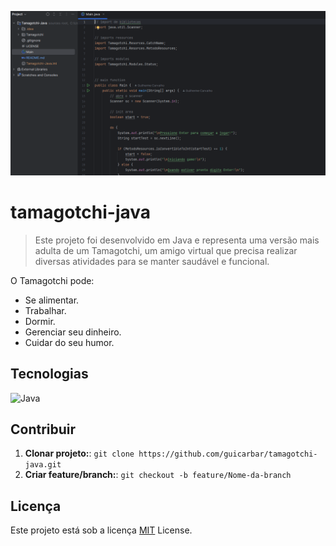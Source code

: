 <p align="center">
 <img src="md/SreenPrint.png" alt="Tela do app" width="600px">
</p>


# tamagotchi-java

> Este projeto foi desenvolvido em Java e representa uma versão mais adulta de um Tamagotchi, um amigo virtual que precisa realizar diversas atividades para se manter saudável e funcional.

O Tamagotchi pode:
- Se alimentar.
- Trabalhar.
- Dormir.
- Gerenciar seu dinheiro.
- Cuidar do seu humor.


## Tecnologias

![Java](https://img.shields.io/badge/java-%23ED8B00.svg?style=for-the-badge&logo=openjdk&logoColor=white)


## Contribuir

1. **Clonar projeto:**: `git clone https://github.com/guicarbar/tamagotchi-java.git`
2. **Criar feature/branch:**: `git checkout -b feature/Nome-da-branch`


## Licença

Este projeto está sob a licença [MIT](LICENSE) License. 